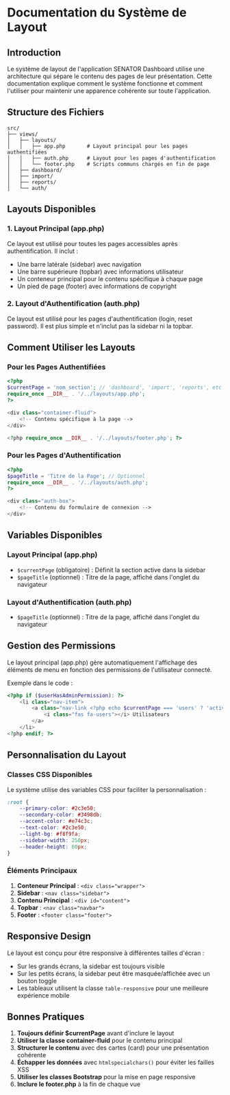 # Documentation du Système de Layout

## Introduction

Le système de layout de l'application SENATOR Dashboard utilise une architecture qui sépare le contenu des pages de leur présentation. Cette documentation explique comment le système fonctionne et comment l'utiliser pour maintenir une apparence cohérente sur toute l'application.

## Structure des Fichiers

```
src/
├── views/
│   ├── layouts/
│   │   ├── app.php       # Layout principal pour les pages authentifiées
│   │   ├── auth.php      # Layout pour les pages d'authentification
│   │   └── footer.php    # Scripts communs chargés en fin de page
│   ├── dashboard/
│   ├── import/
│   ├── reports/
│   └── auth/
```

## Layouts Disponibles

### 1. Layout Principal (app.php)

Ce layout est utilisé pour toutes les pages accessibles après authentification. Il inclut :

- Une barre latérale (sidebar) avec navigation
- Une barre supérieure (topbar) avec informations utilisateur
- Un conteneur principal pour le contenu spécifique à chaque page
- Un pied de page (footer) avec informations de copyright

### 2. Layout d'Authentification (auth.php)

Ce layout est utilisé pour les pages d'authentification (login, reset password). Il est plus simple et n'inclut pas la sidebar ni la topbar.

## Comment Utiliser les Layouts

### Pour les Pages Authentifiées

```php
<?php
$currentPage = 'nom_section'; // 'dashboard', 'import', 'reports', etc.
require_once __DIR__ . '/../layouts/app.php';
?>

<div class="container-fluid">
    <!-- Contenu spécifique à la page -->
</div>

<?php require_once __DIR__ . '/../layouts/footer.php'; ?>
```

### Pour les Pages d'Authentification

```php
<?php
$pageTitle = 'Titre de la Page'; // Optionnel
require_once __DIR__ . '/../layouts/auth.php';
?>

<div class="auth-box">
    <!-- Contenu du formulaire de connexion -->
</div>
```

## Variables Disponibles

### Layout Principal (app.php)

- `$currentPage` (obligatoire) : Définit la section active dans la sidebar
- `$pageTitle` (optionnel) : Titre de la page, affiché dans l'onglet du navigateur

### Layout d'Authentification (auth.php)

- `$pageTitle` (optionnel) : Titre de la page, affiché dans l'onglet du navigateur

## Gestion des Permissions

Le layout principal (app.php) gère automatiquement l'affichage des éléments de menu en fonction des permissions de l'utilisateur connecté.

Exemple dans le code :

```php
<?php if ($userHasAdminPermission): ?>
    <li class="nav-item">
        <a class="nav-link <?php echo $currentPage === 'users' ? 'active' : ''; ?>" href="/users">
            <i class="fas fa-users"></i> Utilisateurs
        </a>
    </li>
<?php endif; ?>
```

## Personnalisation du Layout

### Classes CSS Disponibles

Le système utilise des variables CSS pour faciliter la personnalisation :

```css
:root {
    --primary-color: #2c3e50;
    --secondary-color: #3498db;
    --accent-color: #e74c3c;
    --text-color: #2c3e50;
    --light-bg: #f8f9fa;
    --sidebar-width: 250px;
    --header-height: 60px;
}
```

### Éléments Principaux

1. **Conteneur Principal** : `<div class="wrapper">`
2. **Sidebar** : `<nav class="sidebar">`
3. **Contenu Principal** : `<div id="content">`
4. **Topbar** : `<nav class="navbar">`
5. **Footer** : `<footer class="footer">`

## Responsive Design

Le layout est conçu pour être responsive à différentes tailles d'écran :

- Sur les grands écrans, la sidebar est toujours visible
- Sur les petits écrans, la sidebar peut être masquée/affichée avec un bouton toggle
- Les tableaux utilisent la classe `table-responsive` pour une meilleure expérience mobile

## Bonnes Pratiques

1. **Toujours définir $currentPage** avant d'inclure le layout
2. **Utiliser la classe container-fluid** pour le contenu principal
3. **Structurer le contenu** avec des cartes (card) pour une présentation cohérente
4. **Échapper les données** avec `htmlspecialchars()` pour éviter les failles XSS
5. **Utiliser les classes Bootstrap** pour la mise en page responsive
6. **Inclure le footer.php** à la fin de chaque vue 